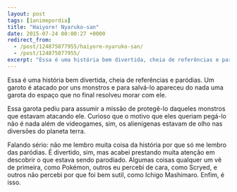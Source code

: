 ```yaml
---
layout: post
tags: [1animepordia]
title: "Haiyore! Nyaruko-san"
date: 2015-07-24 00:00:27 +0000
redirect_from:
  - /post/124875077955/haiyore-nyaruko-san/
  - /post/124875077955/
excerpt: "Essa é uma história bem divertida, cheia de referências e paródias. Um garoto é atacado por uns monstros e para salvá-lo apareceu do nada uma garota do espaço que no final resolveu morar com ele."
---
```


Essa é uma história bem divertida, cheia de referências e paródias. Um
garoto é atacado por uns monstros e para salvá-lo apareceu do nada uma
garota do espaço que no final resolveu morar com ele.

Essa garota pediu para assumir a missão de protegê-lo daqueles monstros
que estavam atacando ele. Curioso que o motivo que eles queriam pegá-lo
não é nada além de videogames, sim, os alienígenas estavam de olho nas
diversões do planeta terra.

Falando sério: não me lembro muita coisa da história por que só me
lembro das paródias. É divertido, sim, mas acabei prestando muita
atenção em descobrir o que estava sendo parodiado. Algumas coisas
qualquer um vê de primeira, como Pokémon, outros eu percebi de cara,
como Scryed, e outros não percebi por que foi bem sutil, como Ichigo
Mashimaro. Enfim, é isso.


